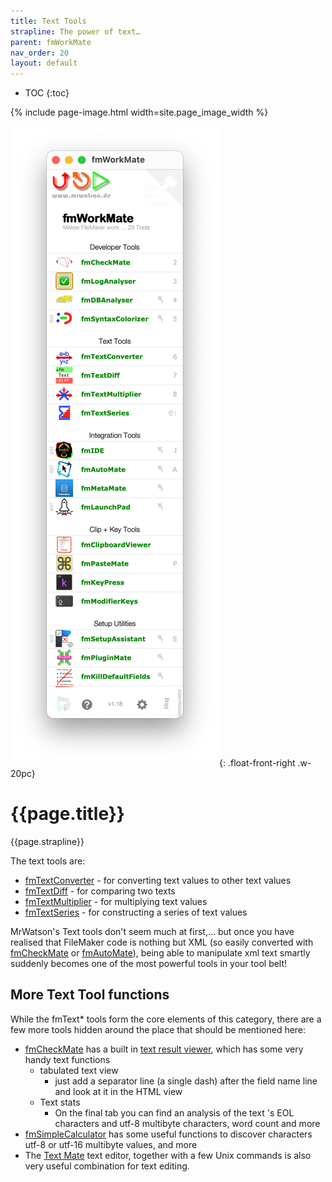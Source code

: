 ```yaml
---
title: Text Tools
strapline: The power of text…
parent: fmWorkMate
nav_order: 20
layout: default
---
```

- TOC
{:toc}

{% include page-image.html width=site.page_image_width %}

[![fmWorkMate Toolbox Screenshot](/assets/images/fmworkmate-toolbox-screenshot.png)](https://github.com/mrwatson-de/fmWorkMate){: .float-front-right .w-20pc}

# {{page.title}}

{{page.strapline}}

The text tools are:

- [fmTextConverter](fmtextconverter.html) - for converting text values to other text values
- [fmTextDiff](fmtextdiff.html) - for comparing two texts
- [fmTextMultiplier](fmtextmultiplier.html) - for multiplying text values
- [fmTextSeries](fmtextseries.html) - for constructing a series of text values

MrWatson's Text tools don't seem much at first,… but once you have realised that FileMaker code
is nothing but XML (so easily converted with [fmCheckMate](fmcheckmate.html) or [fmAutoMate](fmautomate.html)), being able to manipulate xml text smartly suddenly becomes one of the most powerful tools in your tool belt!

## More Text Tool functions

While the fmText* tools form the core elements of this category, there are a few more tools hidden around the place that should be mentioned here:

- [fmCheckMate](fmcheckmate.html) has a built in [text result viewer](fmcheckmate-text-result-viewer.html), which has some very handy text functions
  - tabulated text view
    - just add a separator line (a single dash) after the field name line and look at it in the HTML view
  - Text stats 
    - On the final tab you can find an analysis of the text 's EOL characters and utf-8 multibyte characters, word count and more
- [fmSimpleCalculator](fmsimplecalculator) has some useful functions to discover characters utf-8 or utf-16 multibyte values, and more
- The [Text Mate](text-mate.html) text editor, together with a few Unix commands is also very useful combination for text editing.
